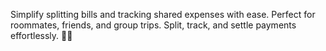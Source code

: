 Simplify splitting bills and tracking shared expenses with ease. Perfect for roommates, friends, and group trips. Split, track, and settle payments effortlessly. 💸✨

